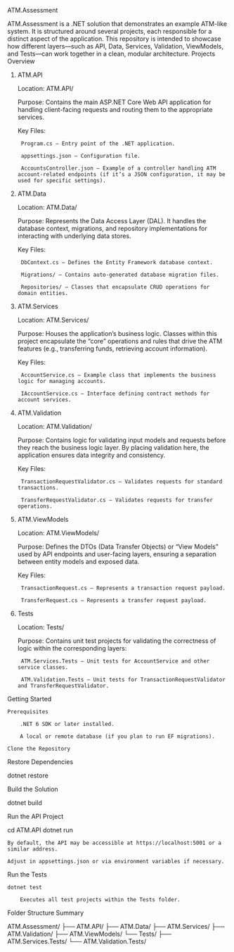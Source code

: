 ATM.Assessment

ATM.Assessment is a .NET solution that demonstrates an example ATM-like system. It is structured around several projects, each responsible for a distinct aspect of the application. This repository is intended to showcase how different layers—such as API, Data, Services, Validation, ViewModels, and Tests—can work together in a clean, modular architecture.
Projects Overview
1. ATM.API

   Location: ATM.API/

   Purpose: Contains the main ASP.NET Core Web API application for handling client-facing requests and routing them to the appropriate services.

   Key Files:

        Program.cs – Entry point of the .NET application.

        appsettings.json – Configuration file.

        AccountsController.json – Example of a controller handling ATM account-related endpoints (if it’s a JSON configuration, it may be used for specific settings).

2. ATM.Data

   Location: ATM.Data/

   Purpose: Represents the Data Access Layer (DAL). It handles the database context, migrations, and repository implementations for interacting with underlying data stores.

   Key Files:

        DbContext.cs – Defines the Entity Framework database context.

        Migrations/ – Contains auto-generated database migration files.

        Repositories/ – Classes that encapsulate CRUD operations for domain entities.

3. ATM.Services

   Location: ATM.Services/

   Purpose: Houses the application’s business logic. Classes within this project encapsulate the “core” operations and rules that drive the ATM features (e.g., transferring funds, retrieving account information).

   Key Files:

        AccountService.cs – Example class that implements the business logic for managing accounts.

        IAccountService.cs – Interface defining contract methods for account services.

4. ATM.Validation

   Location: ATM.Validation/

   Purpose: Contains logic for validating input models and requests before they reach the business logic layer. By placing validation here, the application ensures data integrity and consistency.

   Key Files:

        TransactionRequestValidator.cs – Validates requests for standard transactions.

        TransferRequestValidator.cs – Validates requests for transfer operations.

5. ATM.ViewModels

   Location: ATM.ViewModels/

   Purpose: Defines the DTOs (Data Transfer Objects) or “View Models” used by API endpoints and user-facing layers, ensuring a separation between entity models and exposed data.

   Key Files:

        TransactionRequest.cs – Represents a transaction request payload.

        TransferRequest.cs – Represents a transfer request payload.

6. Tests

   Location: Tests/

   Purpose: Contains unit test projects for validating the correctness of logic within the corresponding layers:

        ATM.Services.Tests – Unit tests for AccountService and other service classes.

        ATM.Validation.Tests – Unit tests for TransactionRequestValidator and TransferRequestValidator.

Getting Started

    Prerequisites

        .NET 6 SDK or later installed.

        A local or remote database (if you plan to run EF migrations).

    Clone the Repository


Restore Dependencies

dotnet restore

Build the Solution

dotnet build

Run the API Project

cd ATM.API
dotnet run

    By default, the API may be accessible at https://localhost:5001 or a similar address.

    Adjust in appsettings.json or via environment variables if necessary.

Run the Tests

    dotnet test

        Executes all test projects within the Tests folder.

Folder Structure Summary

ATM.Assessment/
├── ATM.API/
├── ATM.Data/
├── ATM.Services/
├── ATM.Validation/
├── ATM.ViewModels/
└── Tests/
├── ATM.Services.Tests/
└── ATM.Validation.Tests/


